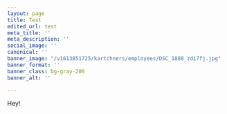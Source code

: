 ```yaml
---
layout: page
title: Test
edited_url: test
meta_title: ''
meta_description: ''
social_image: ''
canonical: ''
banner_image: "/v1613851725/kartchners/employees/DSC_1888_zdi7fj.jpg"
banner_format: ''
banner_class: bg-gray-200
banner_alt: ''

---
```

Hey!